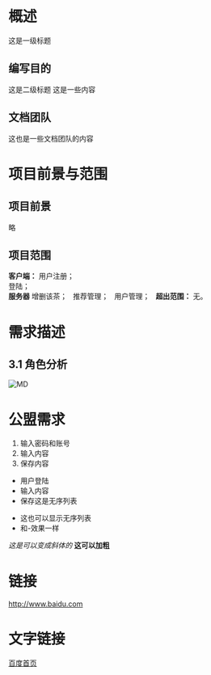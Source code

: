 # 概述 
这是一级标题
## 编写目的 
这是二级标题
这是一些内容
## 文档团队
这也是一些文档团队的内容
# 项目前景与范围
## 项目前景
略
## 项目范围
**客户端：**
用户注册；  
登陆；  
**服务器**
增删该茶；  
推荐管理；  
用户管理；  
**超出范围：**
无。
# 需求描述
## 3.1 角色分析
![MD](http://images2015.cnblogs.com/blog/605655/201605/605655-20160503121048826-1084649404.png)
# 公盟需求
1. 输入密码和账号
2. 输入内容
3. 保存内容

- 用户登陆
- 输入内容
- 保存这是无序列表
+ 这也可以显示无序列表
+ 和-效果一样

*这是可以变成斜体的*
**这可以加粗**
# 链接
<http://www.baidu.com>
# 文字链接
[百度首页](http://www.baidu.com)

